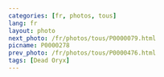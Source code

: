 ```yaml
---
categories: [fr, photos, tous]
lang: fr
layout: photo
next_photo: /fr/photos/tous/P0000079.html
picname: P0000278
prev_photo: /fr/photos/tous/P0000476.html
tags: [Dead Oryx]
---
```

